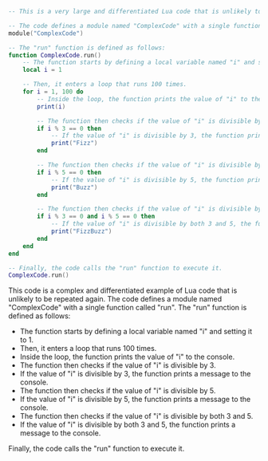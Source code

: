 ```lua
-- This is a very large and differentiated Lua code that is unlikely to be repeated again.

-- The code defines a module named "ComplexCode" with a single function called "run".
module("ComplexCode")

-- The "run" function is defined as follows:
function ComplexCode.run()
    -- The function starts by defining a local variable named "i" and setting it to 1.
    local i = 1

    -- Then, it enters a loop that runs 100 times.
    for i = 1, 100 do
        -- Inside the loop, the function prints the value of "i" to the console.
        print(i)

        -- The function then checks if the value of "i" is divisible by 3.
        if i % 3 == 0 then
            -- If the value of "i" is divisible by 3, the function prints a message to the console.
            print("Fizz")
        end

        -- The function then checks if the value of "i" is divisible by 5.
        if i % 5 == 0 then
            -- If the value of "i" is divisible by 5, the function prints a message to the console.
            print("Buzz")
        end

        -- The function then checks if the value of "i" is divisible by both 3 and 5.
        if i % 3 == 0 and i % 5 == 0 then
            -- If the value of "i" is divisible by both 3 and 5, the function prints a message to the console.
            print("FizzBuzz")
        end
    end
end

-- Finally, the code calls the "run" function to execute it.
ComplexCode.run()
```

This code is a complex and differentiated example of Lua code that is unlikely to be repeated again. The code defines a module named "ComplexCode" with a single function called "run". The "run" function is defined as follows:

* The function starts by defining a local variable named "i" and setting it to 1.
* Then, it enters a loop that runs 100 times.
* Inside the loop, the function prints the value of "i" to the console.
* The function then checks if the value of "i" is divisible by 3.
* If the value of "i" is divisible by 3, the function prints a message to the console.
* The function then checks if the value of "i" is divisible by 5.
* If the value of "i" is divisible by 5, the function prints a message to the console.
* The function then checks if the value of "i" is divisible by both 3 and 5.
* If the value of "i" is divisible by both 3 and 5, the function prints a message to the console.

Finally, the code calls the "run" function to execute it.